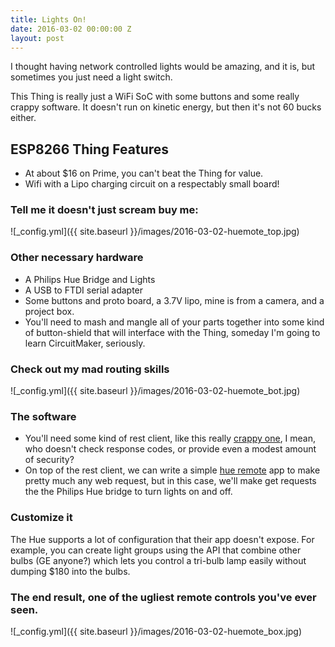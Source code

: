 ```yaml
---
title: Lights On!
date: 2016-03-02 00:00:00 Z
layout: post
---
```


I thought having network controlled lights would be amazing, and it is, but sometimes you just need a light switch.

This Thing is really just a WiFi SoC with some buttons and some really crappy software.  It doesn't run on kinetic energy, but then it's not 60 bucks either.

## ESP8266 Thing Features
* At about $16 on Prime, you can't beat the Thing for value.
* Wifi with a Lipo charging circuit on a respectably small board!

### Tell me it doesn't just scream buy me:
![_config.yml]({{ site.baseurl }}/images/2016-03-02-huemote_top.jpg)

### Other necessary hardware
* A Philips Hue Bridge and Lights
* A USB to FTDI serial adapter
* Some buttons and proto board, a 3.7V lipo, mine is from a camera, and a project box.
* You'll need to mash and mangle all of your parts together into some kind of button-shield that will interface with the Thing, someday I'm going to learn CircuitMaker, seriously.

### Check out my mad routing skills
![_config.yml]({{ site.baseurl }}/images/2016-03-02-huemote_bot.jpg)

### The software
* You'll need some kind of rest client, like this really [crappy one](https://github.com/modulusx/esp8266-arduino-restclient), I mean, who doesn't check response codes, or provide even a modest amount of security?
* On top of the rest client, we can write a simple [hue remote](https://github.com/modulusx/esp8266-arduino-hueremote) app to make pretty much any web request, but in this case, we'll make get requests the the Philips Hue bridge to turn lights on and off.

### Customize it
The Hue supports a lot of configuration that their app doesn't expose.  For example, you can create light groups using the API that combine other bulbs (GE anyone?) which lets you control a tri-bulb lamp easily without dumping $180 into the bulbs.

### The end result, one of the ugliest remote controls you've ever seen.
![_config.yml]({{ site.baseurl }}/images/2016-03-02-huemote_box.jpg)

